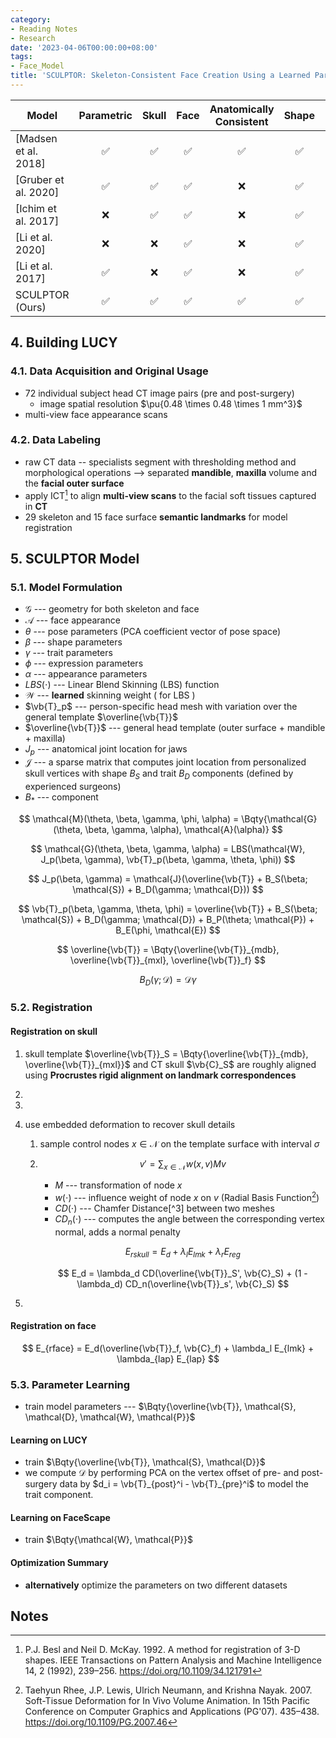 ```yaml
---
category:
- Reading Notes
- Research
date: '2023-04-06T00:00:00+08:00'
tags:
- Face_Model
title: 'SCULPTOR: Skeleton-Consistent Face Creation Using a Learned Parametric Generator'
---
```


| Model                |     Parametric     |       Skull        |        Face        | Anatomically Consistent |       Shape        |        Pose        |     Expression     |     Appearance     |       Trait        |
| -------------------- | :----------------: | :----------------: | :----------------: | :---------------------: | :----------------: | :----------------: | :----------------: | :----------------: | :----------------: |
| [Madsen et al. 2018] | :white_check_mark: | :white_check_mark: | :white_check_mark: |   :white_check_mark:    | :white_check_mark: |        :x:         |        :x:         |        :x:         |        :x:         |
| [Gruber et al. 2020] | :white_check_mark: | :white_check_mark: | :white_check_mark: |           :x:           | :white_check_mark: |        :x:         |        :x:         |        :x:         |        :x:         |
| [Ichim et al. 2017]  |        :x:         | :white_check_mark: | :white_check_mark: |           :x:           | :white_check_mark: | :white_check_mark: | :white_check_mark: | :white_check_mark: |        :x:         |
| [Li et al. 2020]     |        :x:         |        :x:         | :white_check_mark: |           :x:           | :white_check_mark: | :white_check_mark: | :white_check_mark: | :white_check_mark: |        :x:         |
| [Li et al. 2017]     | :white_check_mark: |        :x:         | :white_check_mark: |           :x:           | :white_check_mark: | :white_check_mark: | :white_check_mark: |        :x:         |        :x:         |
| SCULPTOR (Ours)      | :white_check_mark: | :white_check_mark: | :white_check_mark: |   :white_check_mark:    | :white_check_mark: | :white_check_mark: | :white_check_mark: | :white_check_mark: | :white_check_mark: |

## 4. Building LUCY

### 4.1. Data Acquisition and Original Usage

- 72 individual subject head CT image pairs (pre and post-surgery)
  - image spatial resolution $\pu{0.48 \times 0.48 \times 1 mm^3}$
- multi-view face appearance scans

### 4.2. Data Labeling

- raw CT data -- specialists segment with thresholding method and morphological operations --> separated **mandible**, **maxilla** volume and the **facial outer surface**
- apply ICT[^1] to align **multi-view scans** to the facial soft tissues captured in **CT**
- 29 skeleton and 15 face surface **semantic landmarks** for model registration

[^1]: P.J. Besl and Neil D. McKay. 1992. A method for registration of 3-D shapes. IEEE Transactions on Pattern Analysis and Machine Intelligence 14, 2 (1992), 239–256. https://doi.org/10.1109/34.121791

## 5. SCULPTOR Model

### 5.1. Model Formulation

- $\mathcal{G}$ --- geometry for both skeleton and face
- $\mathcal{A}$ --- face appearance
- $\theta$ --- pose parameters (PCA coefficient vector of pose space)
- $\beta$ --- shape parameters
- $\gamma$ --- trait parameters
- $\phi$ --- expression parameters
- $\alpha$ --- appearance parameters
- $LBS(\cdot)$ --- Linear Blend Skinning (LBS) function
- $\mathcal{W}$ --- **learned** skinning weight ( for LBS )
- $\vb{T}_p$ --- person-specific head mesh with variation over the general template $\overline{\vb{T}}$
- $\overline{\vb{T}}$ --- general head template (outer surface + mandible + maxilla)
- $J_p$ --- anatomical joint location for jaws
- $\mathcal{J}$ --- a sparse matrix that computes joint location from personalized skull vertices with shape $B_S$ and trait $B_D$ components (defined by experienced surgeons)
- $B_*$ --- component

$$
\mathcal{M}(\theta, \beta, \gamma, \phi, \alpha) = \Bqty{\mathcal{G}(\theta, \beta, \gamma, \alpha), \mathcal{A}(\alpha)}
$$

$$
\mathcal{G}(\theta, \beta, \gamma, \alpha) = LBS(\mathcal{W}, J_p(\beta, \gamma), \vb{T}_p(\beta, \gamma, \theta, \phi))
$$

$$
J_p(\beta, \gamma) = \mathcal{J}(\overline{\vb{T}} + B_S(\beta; \mathcal{S}) + B_D(\gamma; \mathcal{D}))
$$

$$
\vb{T}_p(\beta, \gamma, \theta, \phi) = \overline{\vb{T}} + B_S(\beta; \mathcal{S}) + B_D(\gamma; \mathcal{D}) + B_P(\theta; \mathcal{P}) + B_E(\phi, \mathcal{E})
$$

$$
\overline{\vb{T}} = \Bqty{\overline{\vb{T}}_{mdb}, \overline{\vb{T}}_{mxl}, \overline{\vb{T}}_f}
$$

$$
B_D(\gamma; \mathcal{D}) = \mathcal{D} \gamma
$$

### 5.2. Registration

#### Registration on skull

1. skull template $\overline{\vb{T}}_S = \Bqty{\overline{\vb{T}}_{mdb}, \overline{\vb{T}}_{mxl}}$ and CT skull $\vb{C}_S$ are roughly aligned using **Procrustes rigid alignment on landmark correspondences**

2.

3.

4. use embedded deformation to recover skull details

   1. sample control nodes $x \in \mathcal{N}$ on the template surface with interval $\sigma$

   2. $$
      v' = \sum_{x \in \mathcal{N}} w(x, v) M v
      $$

      - $M$ --- transformation of node $x$
      - $w(\cdot)$ --- influence weight of node $x$ on $v$ (Radial Basis Function[^2])
      - $CD(\cdot)$ --- Chamfer Distance[^3] between two meshes
      - $CD_n(\cdot)$ --- computes the angle between the corresponding vertex normal, adds a normal penalty

      $$
      E_{rskull} = E_d + \lambda_l E_{lmk} + \lambda_r E_{reg}
      $$

      $$
      E_d = \lambda_d CD(\overline{\vb{T}}_S', \vb{C}_S) + (1 - \lambda_d) CD_n(\overline{\vb{T}}_s', \vb{C}_S)
      $$

5.

[^2]: Taehyun Rhee, J.P. Lewis, Ulrich Neumann, and Krishna Nayak. 2007. Soft-Tissue Deformation for In Vivo Volume Animation. In 15th Pacific Conference on Computer Graphics and Applications (PG'07). 435–438. https://doi.org/10.1109/PG.2007.46

#### Registration on face

$$
E_{rface} = E_d(\overline{\vb{T}}_f, \vb{C}_f) + \lambda_l E_{lmk} + \lambda_{lap} E_{lap}
$$

### 5.3. Parameter Learning

- train model parameters --- $\Bqty{\overline{\vb{T}}, \mathcal{S}, \mathcal{D}, \mathcal{W}, \mathcal{P}}$

#### Learning on LUCY

- train $\Bqty{\overline{\vb{T}}, \mathcal{S}, \mathcal{D}}$
- we compute $\mathcal{D}$ by performing PCA on the vertex offset of pre- and post-surgery data by $d_i = \vb{T}_{post}^i - \vb{T}_{pre}^i$ to model the trait component.

#### Learning on FaceScape

- train $\Bqty{\mathcal{W}, \mathcal{P}}$

#### Optimization Summary

- **alternatively** optimize the parameters on two different datasets

## Notes
